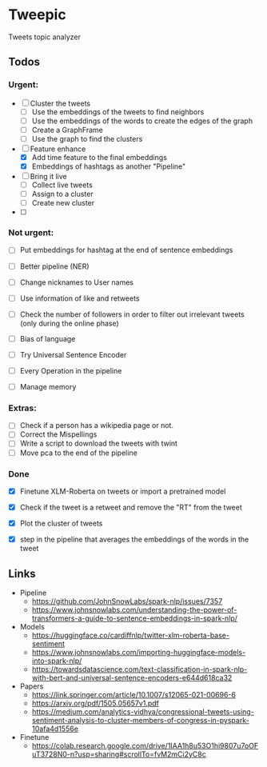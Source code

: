 # Tweepic
Tweets topic analyzer



## Todos


### Urgent:
- [ ] Cluster the tweets
  - [ ] Use the embeddings of the tweets to find neighbors
  - [ ] Use the embeddings of the words to create the edges of the graph
  - [ ] Create a GraphFrame
  - [ ] Use the graph to find the clusters
- [ ] Feature enhance
  - [x] Add time feature to the final embeddings
  - [x] Embeddings of hashtags as another "Pipeline"
- [ ] Bring it live
  - [ ] Collect live tweets
  - [ ] Assign to a cluster
  - [ ] Create new cluster
  
- [ ] 


### Not urgent:
- [ ] Put embeddings for hashtag at the end of sentence embeddings
- [ ] Better pipeline (NER)
- [ ] Change nicknames to User names
- [ ] Use information of like and retweets
- [ ] Check the number of followers in order to filter out irrelevant tweets (only during the online phase)
- [ ] Bias of language
- [ ] Try Universal Sentence Encoder
- [ ] Every Operation in the pipeline
- [ ] Manage memory



### Extras:
- [ ] Check if a person has a wikipedia page or not.
- [ ] Correct the Mispellings
- [ ] Write a script to download the tweets with twint
- [ ] Move pca to the end of the pipeline

### Done
- [x] Finetune XLM-Roberta on tweets or import a pretrained model
- [x] Check if the tweet is a retweet and remove the "RT" from the tweet
- [x] Plot the cluster of tweets
- [x] step in the pipeline that averages the embeddings of the words in the tweet


## Links
- Pipeline
  - https://github.com/JohnSnowLabs/spark-nlp/issues/7357
  - https://www.johnsnowlabs.com/understanding-the-power-of-transformers-a-guide-to-sentence-embeddings-in-spark-nlp/
- Models
  - https://huggingface.co/cardiffnlp/twitter-xlm-roberta-base-sentiment 
  - https://www.johnsnowlabs.com/importing-huggingface-models-into-spark-nlp/
  - https://towardsdatascience.com/text-classification-in-spark-nlp-with-bert-and-universal-sentence-encoders-e644d618ca32
- Papers
  - https://link.springer.com/article/10.1007/s12065-021-00696-6
  - https://arxiv.org/pdf/1505.05657v1.pdf
  - https://medium.com/analytics-vidhya/congressional-tweets-using-sentiment-analysis-to-cluster-members-of-congress-in-pyspark-10afa4d1556e
- Finetune
  - https://colab.research.google.com/drive/1IAA1h8u53O1hi9807u7oOFuT3728N0-n?usp=sharing#scrollTo=fvM2mCi2yC8c